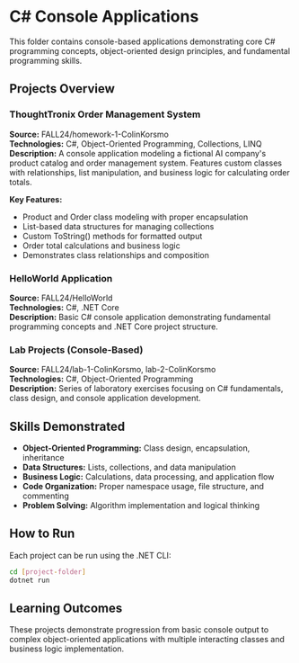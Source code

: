 # C# Console Applications

This folder contains console-based applications demonstrating core C# programming concepts, object-oriented design principles, and fundamental programming skills.

## Projects Overview

### ThoughtTronix Order Management System
**Source:** FALL24/homework-1-ColinKorsmo  
**Technologies:** C#, Object-Oriented Programming, Collections, LINQ  
**Description:** A console application modeling a fictional AI company's product catalog and order management system. Features custom classes with relationships, list manipulation, and business logic for calculating order totals.

**Key Features:**
- Product and Order class modeling with proper encapsulation
- List-based data structures for managing collections
- Custom ToString() methods for formatted output
- Order total calculations and business logic
- Demonstrates class relationships and composition

### HelloWorld Application
**Source:** FALL24/HelloWorld  
**Technologies:** C#, .NET Core  
**Description:** Basic C# console application demonstrating fundamental programming concepts and .NET Core project structure.

### Lab Projects (Console-Based)
**Source:** FALL24/lab-1-ColinKorsmo, lab-2-ColinKorsmo  
**Technologies:** C#, Object-Oriented Programming  
**Description:** Series of laboratory exercises focusing on C# fundamentals, class design, and console application development.

## Skills Demonstrated

- **Object-Oriented Programming:** Class design, encapsulation, inheritance
- **Data Structures:** Lists, collections, and data manipulation
- **Business Logic:** Calculations, data processing, and application flow
- **Code Organization:** Proper namespace usage, file structure, and commenting
- **Problem Solving:** Algorithm implementation and logical thinking

## How to Run

Each project can be run using the .NET CLI:

```bash
cd [project-folder]
dotnet run
```

## Learning Outcomes

These projects demonstrate progression from basic console output to complex object-oriented applications with multiple interacting classes and business logic implementation.
